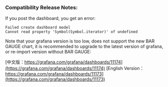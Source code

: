 ### Compatibility Release Notes:
If you post the dashboard, you get an error:
```
Failed create dashboard model
Cannot read property 'Symbol(Symbol.iterator)' of undefined
```
Note that your grafana version is too low, does not support the new BAR GAUGE chart, it is recommended to upgrade to the latest version of grafana, or re-import version without BAR GAUGE:

[中文版：https://grafana.com/grafana/dashboards/11174](https://grafana.com/grafana/dashboards/11174)
[English Version：https://grafana.com/grafana/dashboards/11173](https://grafana.com/grafana/dashboards/11173)
